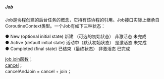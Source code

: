##### Job  

Job是协程创建的后台任务的概念，它持有该协程的引用。Job接口实际上继承自CoroutineContext类型。一个Job有如下三种状态：  

● New (optional initial state)  新建 （可选的初始状态）  非激活态  未完成  
● Active (default initial state)  活动中（默认初始状态）  是激活态  未完成  
● Completed (final state)  已结束（最终状态）  非激活态  已完成  

[job.join函数](Job_join.md)；  
[cancel](Job_cancel.md)；  
cancelAndJoin = cancel + join；  

